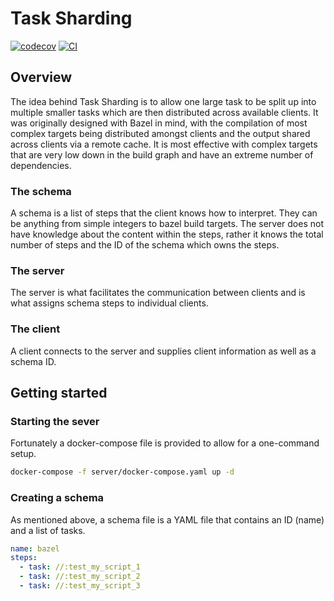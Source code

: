 # Task Sharding

[![codecov](https://codecov.io/gh/Alexander-Scott/task-sharding/branch/main/graph/badge.svg?token=FJFLCZFUKA)](https://codecov.io/gh/Alexander-Scott/task-sharding)
[![CI](https://github.com/Alexander-Scott/task-sharding/actions/workflows/ci.yml/badge.svg)](https://github.com/Alexander-Scott/task-director/actions/workflows/ci.yml)

## Overview

The idea behind Task Sharding is to allow one large task to be split up into multiple smaller tasks which are then distributed across available clients. It was originally designed with Bazel in mind, with the compilation of most complex targets being distributed amongst clients and the output shared across clients via a remote cache. It is most effective with complex targets that are very low down in the build graph and have an extreme number of dependencies.

### The schema

A schema is a list of steps that the client knows how to interpret. They can be anything from simple integers to bazel build targets. The server does not have knowledge about the content within the steps, rather it knows the total number of steps and the ID of the schema which owns the steps. 

### The server

The server is what facilitates the communication between clients and is what assigns schema steps to individual clients.

### The client

A client connects to the server and supplies client information as well as a schema ID.

## Getting started

### Starting the sever

Fortunately a docker-compose file is provided to allow for a one-command setup.

```bash
docker-compose -f server/docker-compose.yaml up -d
```

### Creating a schema

As mentioned above, a schema file is a YAML file that contains an ID (name) and a list of tasks.

```yaml
name: bazel
steps:
  - task: //:test_my_script_1
  - task: //:test_my_script_2
  - task: //:test_my_script_3

```